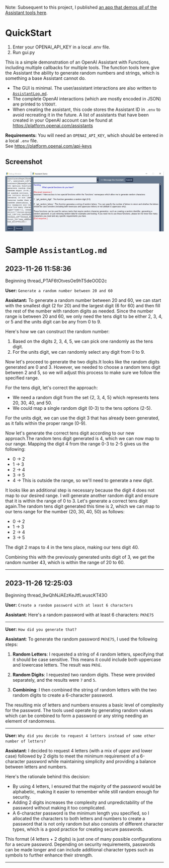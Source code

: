 Note: Subsequent to this project, I published [an app that demos _all_ of the Assistant tools here](https://github.com/dbookstaber/OpenAI_Assist_All_Tools).

# QuickStart
1. Enter your OPENAI_API_KEY in a local .env file.
2. Run gui.py

This is a simple demonstration of an OpenAI Assistant with Functions, including multiple callbacks for multiple tools.
The function tools here give the Assistant the ability to generate random numbers and strings,
    which is something a base Assistant cannot do.
* The GUI is minimal.  The user/assistant interactions are also written to [`AssistantLog.md`](#sample-assistantlogmd).
* The complete OpenAI interactions (which are mostly encoded in JSON) are printed to `STDOUT`.
* When creating the assistant, this code stores the Assistant ID in `.env` to avoid recreating it in the future.  A list of assistants that have been created in your OpenAI account can be found at
    https://platform.openai.com/assistants

**Requirements:** You will need an `OPENAI_API_KEY`, which should be entered in a local `.env` file.  
    See https://platform.openai.com/api-keys

## Screenshot
![Screenshot](Screenshot.jpg)

# Sample `AssistantLog.md`
## 2023-11-26 11:58:36
Beginning thread_PTAF6tOtvesOe9hT5deOOD2c

**User:** `Generate a random number between 20 and 60`

**Assistant:** 
To generate a random number between 20 and 60, we can start with the smallest digit (2 for 20) and the largest digit (6 for 60) and then fill the rest of the number with random digits as needed. Since the number range is between 20 and 60, we only need the tens digit to be either 2, 3, 4, or 5 and the units digit can be any from 0 to 9. 

Here's how we can construct the random number:
1. Based on the digits 2, 3, 4, 5, we can pick one randomly as the tens digit.
2. For the units digit, we can randomly select any digit from 0 to 9.

Now let's proceed to generate the two digits.It looks like the random digits generated are 0 and 3. However, we needed to choose a random tens digit between 2 and 5, so we will adjust this process to make sure we follow the specified range.

For the tens digit, let's correct the approach:
- We need a random digit from the set {2, 3, 4, 5} which represents tens 20, 30, 40, and 50.
- We could map a single random digit (0-3) to the tens options (2-5).

For the units digit, we can use the digit 3 that has already been generated, as it falls within the proper range (0-9).

Now let's generate the correct tens digit according to our new approach.The random tens digit generated is 4, which we can now map to our range. Mapping the digit 4 from the range 0-3 to 2-5 gives us the following:

- 0 -> 2
- 1 -> 3
- 2 -> 4
- 3 -> 5
- 4 -> This is outside the range, so we'll need to generate a new digit.

It looks like an additional step is necessary because the digit 4 does not map to our desired range. I will generate another random digit and ensure that it is within the range of 0 to 3. Let's generate a correct tens digit again.The random tens digit generated this time is 2, which we can map to our tens range for the number (20, 30, 40, 50) as follows:

- 0 -> 2
- 1 -> 3
- 2 -> 4
- 3 -> 5

The digit 2 maps to 4 in the tens place, making our tens digit 40. 

Combining this with the previously generated units digit of 3, we get the random number 43, which is within the range of 20 to 60.

---
## 2023-11-26 12:25:03
Beginning thread_9wQhNJAEzKeJtfLwuscKT43O

**User:** `Create a random password with at least 6 characters`

**Assistant**:
Here's a random password with at least 6 characters: `PKhE75`

---
**User:** `How did you generate that?`

**Assistant**:
To generate the random password `PKhE75`, I used the following steps:

1. **Random Letters**: I requested a string of 4 random letters, specifying that it should be case sensitive. This means it could include both uppercase and lowercase letters. The result was `PKhE`.

2. **Random Digits**: I requested two random digits. These were provided separately, and the results were `7` and `5`.

3. **Combining**: I then combined the string of random letters with the two random digits to create a 6-character password. 

The resulting mix of letters and numbers ensures a basic level of complexity for the password. The tools used operate by generating random values which can be combined to form a password or any string needing an element of randomness.

---
**User:** `Why did you decide to request 4 letters instead of some other number of letters?`

**Assistant**:
I decided to request 4 letters (with a mix of upper and lower case) followed by 2 digits to meet the minimum requirement of a 6-character password while maintaining simplicity and providing a balance between letters and numbers. 

Here's the rationale behind this decision:

- By using 4 letters, I ensured that the majority of the password would be alphabetic, making it easier to remember while still random enough for security.
- Adding 2 digits increases the complexity and unpredictability of the password without making it too complicated.
- A 6-character password is the minimum length you specified, so I allocated the characters to both letters and numbers to create a password that is not only random but also consists of different character types, which is a good practice for creating secure passwords.

This format (4 letters + 2 digits) is just one of many possible configurations for a secure password. Depending on security requirements, passwords can be made longer and can include additional character types such as symbols to further enhance their strength.

---
